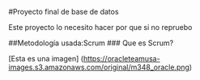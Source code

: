 #Proyecto final de base de datos
<p>Este proyecto lo necesito hacer por que si no repruebo</p>
##Metodología usada:Scrum
### Que es Scrum?

[Esta es una imagen] (https://oracleteamusa-images.s3.amazonaws.com/original/m348_oracle.png)
